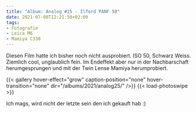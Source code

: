 ```yaml
---
title: "Album: Analog #25 - Ilford PANF 50"
date: 2021-07-08T12:21:50+02:00
tags:
- Fotografie
- Leica M6
- Mamiya C330
---
```


Diesen Film hatte ich bisher noch nicht ausprobiert. ISO 50, Schwarz Weiss.
Ziemlich cool, unglaublich fein. Im Endeffekt aber nur in der Nachbarschaft
herumgesprungen und mit der Twin Lense Mamiya herumprobiert.


<!--more-->

{{< gallery hover-effect="grow" caption-position="none" hover-transition="none" dir="/albums/2021/analog25/" />}}
{{< load-photoswipe >}}

Ich mags, wird nicht der letzte sein den ich gekauft hab :)
